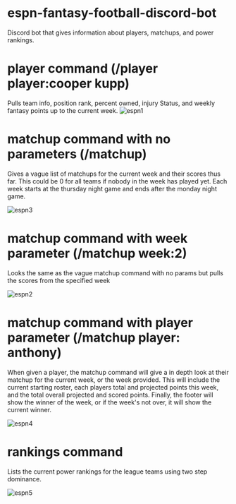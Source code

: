 # espn-fantasy-football-discord-bot
Discord bot that gives information about players, matchups, and power rankings.

# player command (/player player:cooper kupp)
Pulls team info, position rank, percent owned, injury Status, and weekly fantasy points up to the current week.
![espn1](https://user-images.githubusercontent.com/100002813/192939160-6d309812-0fe8-47d5-8894-c63a14b3ee52.png)

# matchup command with no parameters (/matchup)
Gives a vague list of matchups for the current week and their scores thus far. This could be 0 for all teams if nobody in the week has played yet. Each week starts at the thursday night game and ends after the monday night game.

![espn3](https://user-images.githubusercontent.com/100002813/193148124-ba669013-cf86-415f-8372-1a7c0dd9cf6d.png)

# matchup command with week parameter (/matchup week:2)
Looks the same as the vague matchup command with no params but pulls the scores from the specified week

![espn2](https://user-images.githubusercontent.com/100002813/193147488-164a5d86-a2d2-4e46-8879-47cee6f78524.png)

# matchup command with player parameter (/matchup player: anthony)
When given a player, the matchup command will give a in depth look at their matchup for the current week, or the week provided.
This will include the current starting roster, each players total and projected points this week, and the total overall projected and scored points.
Finally, the footer will show the winner of the week, or if the week's not over, it will show the current winner.

![espn4](https://user-images.githubusercontent.com/100002813/193148794-900449d7-c83a-4be2-9ed8-c50778fea4ac.png)

# rankings command
Lists the current power rankings for the league teams using two step dominance.

![espn5](https://user-images.githubusercontent.com/100002813/193149537-4ba4f6c1-e098-4969-aab1-5063faf36760.png)

